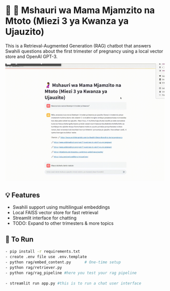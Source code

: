 # 🤖 🤰 Mshauri wa Mama Mjamzito na Mtoto (Miezi 3 ya Kwanza ya Ujauzito)

This is a Retrieval-Augmented Generation (RAG) chatbot that answers Swahili questions about the first trimester of pregnancy using a local vector store and OpenAI GPT-3.

[![Demo](07.07.2025_09.13.21_REC.gif "Streamlit Chat App - Chat Interface of our lLM")](.)

## 💡 Features

- Swahili support using multilingual embeddings
- Local FAISS vector store for fast retrieval
- Streamlit interface for chatting
- TODO: Expand to other trimesters & more topics

## 🚀 To Run

```bash
- pip install -r requirements.txt
- create .env file use .env.template 
- python rag/embed_content.py      # One-time setup
- python rag/retriever.py
- python rag/rag_pipeline #here you test your rag pipeline

- streamlit run app.py #this is to run a chat user interface
```
